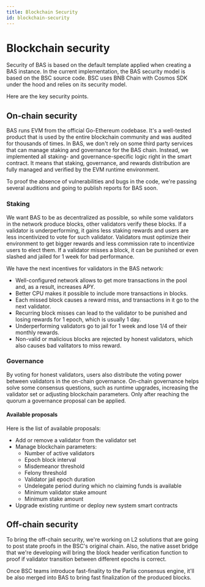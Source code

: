 ```yaml
---
title: Blockchain Security
id: blockchain-security
---
```


# Blockchain security

Security of BAS is based on the default template applied when creating a BAS instance.
In the current implementation, the BAS security model is based on the BSC source code.
BSC uses BNB Chain with Cosmos SDK under the hood and relies on its security model.

Here are the key security points.

## On-chain security

BAS runs EVM from the official Go-Ethereum codebase.
It's a well-tested product that is used by the entire blockchain community and was audited for thousands of times.
In BAS, we don't rely on some third party services that can manage staking and governance for the BAS chain.
Instead, we implemented all staking- and governance-specific logic right in the smart contract.
It means that staking, governance, and rewards distribution are fully managed and verified by the EVM runtime environment.

To proof the absence of vulnerabilities and bugs in the code, we're passing several auditions and going to publish reports for BAS soon.

### Staking

We want BAS to be as decentralized as possible, so while some validators in the network produce blocks, other validators verify these blocks.
If a validator is underperforming, it gains less staking rewards and users are less incentivized to vote for such validator.
Validators must optimize their environment to get bigger rewards and less commission rate to incentivize users to elect them.
If a validator misses a block, it can be punished or even slashed and jailed for 1 week for bad performance.

We have the next incentives for validators in the BAS network:
* Well-configured network allows to get more transactions in the pool and, as a result, increases APY.
* Better CPU makes it possible to include more transactions in blocks.
* Each missed block causes a reward miss, and transactions in it go to the next validator.
* Recurring block misses can lead to the validator to be punished and losing rewards for 1 epoch, which is usually 1 day.
* Underperforming validators go to jail for 1 week and lose 1/4 of their monthly rewards.
* Non-valid or malicious blocks are rejected by honest validators, which also causes bad valitators to miss reward.

### Governance

By voting for honest validators, users also distribute the voting power between validators in the on-chain governance.
On-chain governance helps solve some consensus questions, such as runtime upgrades, increasing the validator set or adjusting blockchain parameters.
Only after reaching the quorum a governance proposal can be applied.

#### Available proposals 

Here is the list of available proposals:
* Add or remove a validator from the validator set
* Manage blockchain parameters:
  * Number of active validators 
  * Epoch block interval
  * Misdemeanor threshold
  * Felony threshold
  * Validator jail epoch duration
  * Undelegate period during which no claiming funds is available
  * Minimum validator stake amount
  * Minimum stake amount
* Upgrade existing runtime or deploy new system smart contracts

## Off-chain security

To bring the off-chain security, we're working on L2 solutions that are going to post state proofs in the BSC's original chain.
Also, the native asset bridge that we're developing will bring the block header verification function to proof if validator transition between different epochs is correct.

Once BSC teams introduce fast-finality to the Parlia consensus engine, it'll be also merged into BAS to bring fast finalization of the produced blocks.